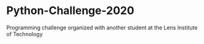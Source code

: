 # Python-Challenge-2020
Programming challenge organized with another student at the Lens Institute of Technology
